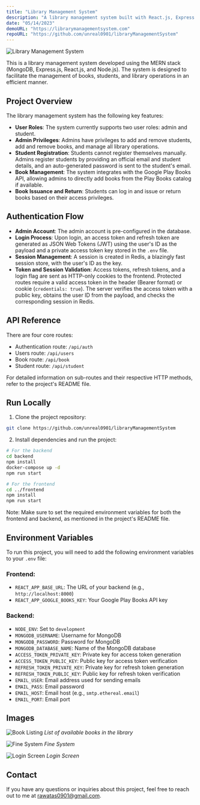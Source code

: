 ```yaml
---
title: "Library Management System"
description: "A library management system built with React.js, Express.js, and MongoDB."
date: "05/14/2023"
demoURL: "https://librarymanagementsystem.com"
repoURL: "https://github.com/unreal0901/libraryManagementSystem"
---
```


![Library Management System](https://i.imgur.com/NVAuzzj.png)

This is a library management system developed using the MERN stack (MongoDB, Express.js, React.js, and Node.js). The system is designed to facilitate the management of books, students, and library operations in an efficient manner.

## Project Overview

The library management system has the following key features:

- **User Roles**: The system currently supports two user roles: admin and student.
- **Admin Privileges**: Admins have privileges to add and remove students, add and remove books, and manage all library operations.
- **Student Registration**: Students cannot register themselves manually. Admins register students by providing an official email and student details, and an auto-generated password is sent to the student's email.
- **Book Management**: The system integrates with the Google Play Books API, allowing admins to directly add books from the Play Books catalog if available.
- **Book Issuance and Return**: Students can log in and issue or return books based on their access privileges.

## Authentication Flow

- **Admin Account**: The admin account is pre-configured in the database.
- **Login Process**: Upon login, an access token and refresh token are generated as JSON Web Tokens (JWT) using the user's ID as the payload and a private access token key stored in the `.env` file.
- **Session Management**: A session is created in Redis, a blazingly fast session store, with the user's ID as the key.
- **Token and Session Validation**: Access tokens, refresh tokens, and a login flag are sent as HTTP-only cookies to the frontend. Protected routes require a valid access token in the header (Bearer format) or cookie (`credentials: true`). The server verifies the access token with a public key, obtains the user ID from the payload, and checks the corresponding session in Redis.

## API Reference

There are four core routes:

- Authentication route: `/api/auth`
- Users route: `/api/users`
- Book route: `/api/book`
- Student route: `/api/student`

For detailed information on sub-routes and their respective HTTP methods, refer to the project's README file.

## Run Locally

1. Clone the project repository:

```bash
git clone https://github.com/unreal0901/libraryManagementSystem
```

2. Install dependencies and run the project:

```bash
# For the backend
cd backend
npm install
docker-compose up -d
npm run start

# For the frontend
cd ../frontend
npm install
npm run start
```

Note: Make sure to set the required environment variables for both the frontend and backend, as mentioned in the project's README file.

## Environment Variables

To run this project, you will need to add the following environment variables to your `.env` file:

### Frontend:

- `REACT_APP_BASE_URL`: The URL of your backend (e.g., `http://localhost:8000`)
- `REACT_APP_GOOGLE_BOOKS_KEY`: Your Google Play Books API key

### Backend:

- `NODE_ENV`: Set to `development`
- `MONGODB_USERNAME`: Username for MongoDB
- `MONGODB_PASSWORD`: Password for MongoDB
- `MONGODB_DATABASE_NAME`: Name of the MongoDB database
- `ACCESS_TOKEN_PRIVATE_KEY`: Private key for access token generation
- `ACCESS_TOKEN_PUBLIC_KEY`: Public key for access token verification
- `REFRESH_TOKEN_PRIVATE_KEY`: Private key for refresh token generation
- `REFRESH_TOKEN_PUBLIC_KEY`: Public key for refresh token verification
- `EMAIL_USER`: Email address used for sending emails
- `EMAIL_PASS`: Email password
- `EMAIL_HOST`: Email host (e.g., `smtp.ethereal.email`)
- `EMAIL_PORT`: Email port

## Images

![Book Listing](https://i.imgur.com/QJrfhjz.png)
_List of available books in the library_

![Fine System](https://i.imgur.com/yjnFnBw.png)
_Fine System_

![Login Screen](https://i.imgur.com/vHW0BJR.png)
_Login Screen_

## Contact

If you have any questions or inquiries about this project, feel free to reach out to me at [rawatas0901@gmail.com](mailto:rawatas0901@gmail.com).
